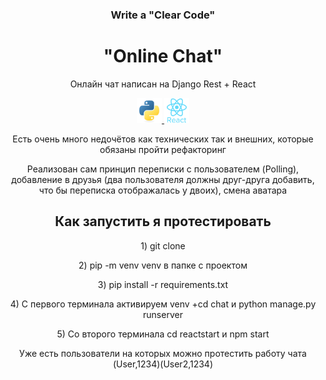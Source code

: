 <h3 align="center">Write a "Clear Code"</h3>
<div align="center" border="1px solid white">
  <h1>"Online Chat"</h1>
  <div>
    Онлайн чат написан на Django Rest + React<p align="center"> <a href="https://www.python.org" target="_blank" rel="noreferrer"> <img src="https://raw.githubusercontent.com/devicons/devicon/master/icons/python/python-original.svg" alt="python" width="40" height="40"/> </a> <a href="https://reactjs.org/" target="_blank" rel="noreferrer"> <img src="https://raw.githubusercontent.com/devicons/devicon/master/icons/react/react-original-wordmark.svg" alt="react" width="40" height="40"/> </a> </p>
  <p>
    Есть очень много недочётов как технических так и внешних, которые обязаны пройти рефакторинг
  </p>
  <p>
    Реализован сам принцип переписки с пользователем (Polling), добавление в друзья (два пользователя должны друг-друга добавить, что бы переписка отображалась у двоих), смена аватара
  </p>
  </div>
  <div>
    <h2>Как запустить я протестировать</h2>
    <p>1) git clone</p>
    <p>2) pip -m venv venv в папке с проектом</p>
    <p>3) pip install -r requirements.txt</p>  
    <p>4) С первого терминала активируем venv +cd chat и python manage.py runserver</p>  
    <p>5) Со второго терминала cd reactstart и npm start</p>
  </div>
  <div>
    Уже есть пользователи на которых можно протестить работу чата (User,1234)(User2,1234)
  </div>
</div>
